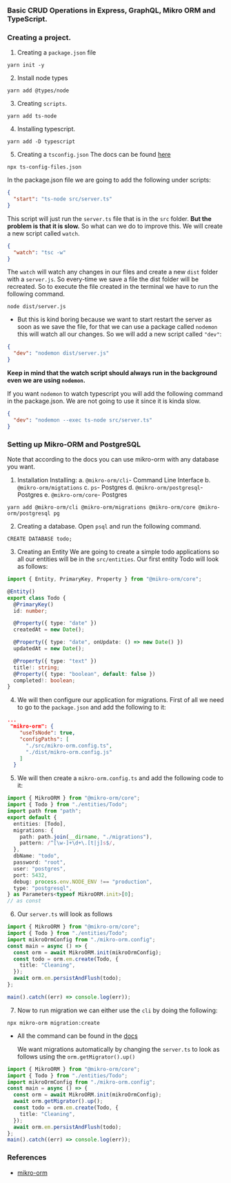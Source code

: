 ### Basic CRUD Operations in Express, GraphQL, Mikro ORM and TypeScript.

### Creating a project.

1. Creating a `package.json` file

```
yarn init -y
```

2. Install node types

```
yarn add @types/node
```

3. Creating `scripts`.

```
yarn add ts-node
```

4. Installing typescript.

```
yarn add -D typescript
```

5. Creating a `tsconfig.json`
   The docs can be found [here](https://github.com/CrispenGari/tsconfig.json)

```
npx ts-config-files.json
```

In the package.json file we are going to add the following under scripts:

```json
{
  "start": "ts-node src/server.ts"
}
```

This script will just run the `server.ts` file that is in the `src` folder. **But the problem is that it is slow.** So what can we do to improve this. We will create a new script called `watch`.

```json
{
  "watch": "tsc -w"
}
```

The `watch` will watch any changes in our files and create a new `dist` folder with a `server.js`. So every-time we save a file the dist folder will be recreated. So to execute the file created in the terminal we have to run the following command.

```
node dist/server.js
```

- But this is kind boring because we want to start restart the server as soon as we save the file, for that we can use a package called `nodemon` this will watch all our changes. So we will add a new script called `"dev"`:

```json
{
  "dev": "nodemon dist/server.js"
}
```

**Keep in mind that the watch script should always run in the background even we are using `nodemon`.**

If you want `nodemon` to watch typescript you will add the following command in the package.json. We are not going to use it since it is kinda slow.

```json
{
  "dev": "nodemon --exec ts-node src/server.ts"
}
```

### Setting up Mikro-ORM and PostgreSQL

Note that according to the docs you can use mikro-orm with any database you want.

1. Installation
   Installing:
   a. `@mikro-orm/cli`- Command Line Interface
   b. `@mikro-orm/migtations`
   c. `ps`- Postgres
   d. `@mikro-orm/postgresql`- Postgres
   e. `@mikro-orm/core`- Postgres

```
yarn add @mikro-orm/cli @mikro-orm/migrations @mikro-orm/core @mikro-orm/postgresql pg
```

2. Creating a database.
   Open `psql` and run the following command.

```
CREATE DATABASE todo;
```

3. Creating an Entity
   We are going to create a simple todo applications so all our entities will be in the `src/entities`. Our first entity Todo will look as follows:

```ts
import { Entity, PrimaryKey, Property } from "@mikro-orm/core";

@Entity()
export class Todo {
  @PrimaryKey()
  id: number;

  @Property({ type: "date" })
  createdAt = new Date();

  @Property({ type: "date", onUpdate: () => new Date() })
  updatedAt = new Date();

  @Property({ type: "text" })
  title!: string;
  @Property({ type: "boolean", default: false })
  completed!: boolean;
}
```

4. We will then configure our application for migrations. First of all we need to go to the `package.json` and add the following to it:

```json
...
 "mikro-orm": {
    "useTsNode": true,
    "configPaths": [
      "./src/mikro-orm.config.ts",
      "./dist/mikro-orm.config.js"
    ]
  }
```

5. We will then create a `mikro-orm.config.ts` and add the following code to it:

```ts
import { MikroORM } from "@mikro-orm/core";
import { Todo } from "./entities/Todo";
import path from "path";
export default {
  entities: [Todo],
  migrations: {
    path: path.join(__dirname, "./migrations"),
    pattern: /^[\w-]+\d+\.[t|j]s$/,
  },
  dbName: "todo",
  password: "root",
  user: "postgres",
  port: 5432,
  debug: process.env.NODE_ENV !== "production",
  type: "postgresql",
} as Parameters<typeof MikroORM.init>[0];
// as const
```

6. Our `server.ts` will look as follows

```ts
import { MikroORM } from "@mikro-orm/core";
import { Todo } from "./entities/Todo";
import mikroOrmConfig from "./mikro-orm.config";
const main = async () => {
  const orm = await MikroORM.init(mikroOrmConfig);
  const todo = orm.em.create(Todo, {
    title: "Cleaning",
  });
  await orm.em.persistAndFlush(todo);
};

main().catch((err) => console.log(err));
```

7. Now to run migration we can either use the `cli` by doing the following:

```
npx mikro-orm migration:create
```

- All the command can be found in the [docs](https://mikro-orm.io/docs/migrations/#using-via-cli)

  We want migrations automatically by changing the `server.ts` to look as follows using the `orm.getMigrator().up()`

```ts
import { MikroORM } from "@mikro-orm/core";
import { Todo } from "./entities/Todo";
import mikroOrmConfig from "./mikro-orm.config";
const main = async () => {
  const orm = await MikroORM.init(mikroOrmConfig);
  await orm.getMigrator().up();
  const todo = orm.em.create(Todo, {
    title: "Cleaning",
  });
  await orm.em.persistAndFlush(todo);
};
main().catch((err) => console.log(err));
```

### References

- [mikro-orm](https://mikro-orm.io/docs/i)

